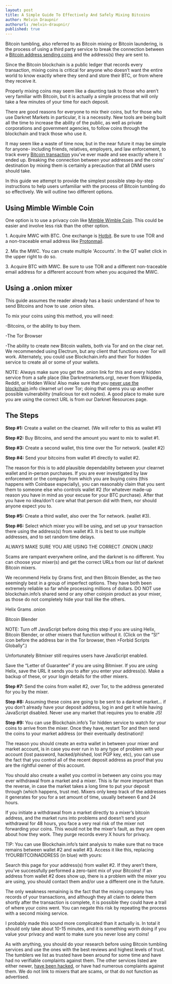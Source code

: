 ```yaml
---
layout: post
title: A Simple Guide To Effectively And Safely Mixing Bitcoins
author: Melvin Draupnir
authorurl: /melvin-draupnir/
published: true
---
```


<p>Bitcoin tumbling, also referred to as Bitcoin mixing or Bitcoin laundering, is the process of using a third party service to break the connection between a <a href="/tumbling-bitcoins-is-a-path-through-the-rinse-cycle/">Bitcoin address sending coins</a> and the address(s) they are sent to. </p>

<p>Since the Bitcoin blockchain is a public ledger that records every transaction, mixing coins is critical for anyone who doesn’t want the entire world to know exactly where they send and store their BTC, or from where they receive it.</p>

<p>Properly mixing coins may seem like a daunting task to those who aren’t very familiar with Bitcoin, but it is actually a simple process that will only take a few minutes of your time for each deposit.</p>

<p>There are good reasons for everyone to mix their coins, but for those who use Darknet Markets in particular, it is a necessity. New tools are being built all the time to increase the ability of the public, as well as private corporations and government agencies, to follow coins through the blockchain and track those who use it. </p>

<p>It may seem like a waste of time now, but in the near future it may be simple for anyone- including friends, relatives, employers, and law enforcement, to track every <a href="/adam-back-confidential-transactions/">Bitcoin transaction</a> you’ve ever made and see exactly where it ended up. Breaking the connection between your addresses and the coins’ destination by mixing them is certainly a precaution that all DNM users should take.</p>

<p>In this guide we attempt to provide the simplest possible step-by-step instructions to help users unfamiliar with the process of Bitcoin tumbling do so effectively. We will outline two different options.

<p><h2>Using Mimble Wimble Coin</h2>
<p>One option is to use a privacy coin like <a href="https://www.mwc.mw/">Mimble Wimble Coin</a>. This could be easier and involve less risk than the other option.
<p>1. Acquire MWC with BTC. One exchange is <a href="https://geni.us/hotbit">Hotbit</a>. Be sure to use TOR and a non-traceable email address like <a href="https://protonmail.com/">Protonmail</a>.
<p>2. Mix the MWC. You can create multiple 'Accounts'. In the QT wallet click in the upper right to do so.
<p>3. Acquire BTC with MWC. Be sure to use TOR and a different non-traceable email address for a different account from when you acquired the MWC.
<p><h2>Using a .onion mixer</h2>
<p>This guide assumes the reader already has a basic understand of how to send Bitcoins and how to use .onion sites.</p>

<p>To mix your coins using this method, you will need:</p>

<p>-Bitcoins, or the ability to buy them.</p>
<p>-The Tor Browser</p>
<p>-The ability to create new Bitcoin wallets, both via Tor and on the clear net. We recommended using Electrum, but any client that functions over Tor will work. Alternately, you could use Blockchain.info and their Tor hidden service to create all or some of your wallets.</p>

<p>NOTE: Always make sure you get the .onion link for this and every hidden service from a safe place (like Darknetmarkets.org), never from Wikipedia, Reddit, or Hidden Wikis! Also make sure that you <a href="/how-banks-can-benefit-from-blockchain/">never use the blockchain</a>.info clearnet url over Tor; doing that opens you up another possible vulnerability (malicious tor exit nodes). A good place to make sure you are using the correct URL is from our Darknet Resources page.</p>

<h2>The Steps</h2>

<p><strong>Step #1:</strong> Create a wallet on the clearnet. (We will refer to this as wallet #1)</p>

<p><strong>Step #2:</strong> Buy Bitcoins, and send the amount you want to mix to wallet #1.</p>

<p><strong>Step #3:</strong> Create a second wallet, this time over the Tor network. (wallet #2)</p>

<p><strong>Step #4:</strong> Send your bitcoins from wallet #1 directly to wallet #2.</p>

<p>The reason for this is to add plausible dependability between your clearnet wallet and in-person purchases. If you are ever investigated by law enforcement or the company from which you are buying coins (this happens with Coinbase especially), you can reasonably claim that you sent them to someone else who controls wallet #2 (for whatever made-up reason you have in mind as your excuse for your BTC purchase). After that you have no idea/don’t care what that person did with them, nor should anyone expect you to.</p>

<p><strong>Step #5:</strong> Create a third wallet, also over the Tor network. (wallet #3).</p>

<p><strong>Step #6:</strong> Select which mixer you will be using, and set up your transaction there using the address(s) from wallet #3. It is best to use multiple addresses, and to set random time delays.</p>

<p>ALWAYS MAKE SURE YOU ARE USING THE CORRECT .ONION LINKS!</p>

<p>Scams are rampant everywhere online, and the darknet is no different. You can choose your mixer(s) and get the correct URLs from our list of darknet Bitcoin mixers.</p>

<p>We recommend Helix by Grams first, and then Bitcoin Blender, as the two seemingly best in a group of imperfect options. They have both been extremely reliable so far while processing millions of dollars. DO NOT use blockchain.info’s shared send or any other coinjoin product as your mixer, as those do not completely hide your trail like the others.</p>

<p>Helix Grams .onion</p>

<p>Bitcoin Blender</p>

<p>NOTE: Turn off JavaScript before doing this step if you are using Helix, Bitcoin Blender, or other mixers that function without it. (Click on the “S!” icon before the address bar in the Tor browser, then >Forbid Scripts Globally”.)</p>

<p>Unfortunately Bitmixer still requires users have JavaScript enabled.</p>

<p>Save the “Letter of Guarantee” if you are using Bitmixer. If you are using Helix, save the URL it sends you to after you enter your address(s). Make a backup of these, or your login details for the other mixers.</p>

<p><strong>Step #7:</strong> Send the coins from wallet #2, over Tor, to the address generated for you by the mixer.</p>

<p><strong>Step #8:</strong> Assuming these coins are going to be sent to a darknet market… if you don’t already have your deposit address, log in and get it while having JavaScript disabled. Never use any market that requires you to enable JS!</p>

<p><strong>Step #9:</strong> You can use Blockchain.info’s Tor hidden service to watch for your coins to arrive from the mixer. Once they have, restart Tor and then send the coins to your market address (or their eventually destination)!</p>

<p>The reason you should create an extra wallet in between your mixer and market account, is in case you ever run in to any type of problem with your account (lost password, hacked/phished, lost PGP key, etc), you can use the fact that you control all of the recent deposit address as proof that you are the rightful owner of this account.</p>

<p>You should also create a wallet you control in between any coins you may ever withdrawal from a market and a mixer. This is far more important than the reverse, in case the market takes a long time to put your deposit through (which happens, trust me). Mixers only keep track of the addresses it generates for you for a set amount of time, usually between 6 and 24 hours. </p>

<p>If you initiate a withdrawal from a market directly to a mixer’s bitcoin address, and the market runs into problems and doesn’t send your withdrawal for 48 hours, you face a very real risk of the mixer not forwarding your coins. This would not be the mixer’s fault, as they are open about how they work. They purge records every X hours for privacy.</p>

<p>TIP: You can use Blockchain.info’s taint analysis to make sure that no trace remains between wallet #2 and wallet #3. Access it like this, replacing 1YOURBITCOINADDRESS (in blue) with yours:</p>

<p>Search this page for your address(s) from wallet #2. If they aren’t there, you’ve successfully performed a zero-taint mix of your Bitcoins! If an address from wallet #2 does show up, there is a problem with the mixer you are using, you should contact them and/or use a different one in the future.</p>

<p>The only weakness remaining is the fact that the mixing company has records of your transactions, and although they all claim to delete them shortly after the transaction is complete, it is possible they could have a trail of where your coins went. You can negate this risk by repeating the process with a second mixing service.</p>

<p>I probably made this sound more complicated than it actually is. In total it should only take about 10-15 minutes, and it is something worth doing if you value your privacy and want to make sure you never lose any coins!</p>

<p>As with anything, you should do your research before using Bitcoin tumbling services and use the ones with the best reviews and highest levels of trust. The tumblers we list as trusted have been around for some time and have had no verifiable complaints against them. The other services listed are either newer, <a href="/bitcoin-privacy-technologies-zerocash-confidential-transactions/">have been hacked</a>, or have had numerous complaints against them. We do not link to mixers that are scams, or that do not function as advertised.</p>

